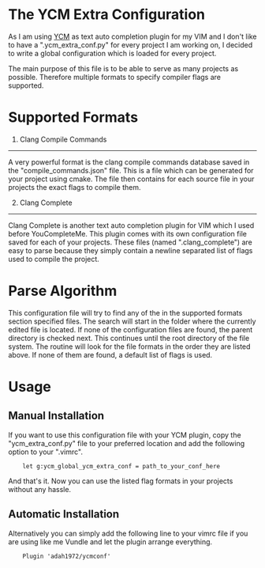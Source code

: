 The YCM Extra Configuration
===========================

As I am using [YCM](https://github.com/Valloric/YouCompleteMe "YouCompleteMe") as text
auto completion plugin for my VIM and  I don't like to have a ".ycm_extra_conf.py" for
every project I am working on, I decided to write a global configuration which is loaded
for every project.


The main purpose of this file is to be able to serve as many projects as possible.
Therefore multiple formats to specify compiler flags are supported.


Supported Formats
=================

1. Clang Compile Commands
-------------------------
A very powerful format is the clang compile commands database saved in the
"compile_commands.json" file. This is a file which can be generated for your
project using cmake. The file then contains for each source file in your
projects the exact flags to compile them.


2. Clang Complete
-----------------
Clang Complete is another text auto completion plugin for VIM which I used
before YouCompleteMe. This plugin comes with its own configuration file saved
for each of your projects. These files (named ".clang_complete") are easy to
parse because they simply contain a newline separated list of flags used to
compile the project.


Parse Algorithm
================

This configuration file will try to find any of the in the supported formats section specified
files. The search will start in the folder where the currently edited file is located. If none
of the configuration files are found, the parent directory is checked next. This continues
until the root directory of the file system. The routine will look for the file formats in the
order they are listed above. If none of them are found, a default list of flags is used.


Usage
=====

Manual Installation
-------------------

If you want to use this configuration file with your YCM plugin, copy the "ycm_extra_conf.py"
file to your preferred location and add the following option to your ".vimrc".

```vimrc
    let g:ycm_global_ycm_extra_conf = path_to_your_conf_here
```

And that's it. Now you can use the listed flag formats in your projects without any hassle.

Automatic Installation
----------------------

Alternatively you can simply add the following line to your vimrc file if you are using like me
Vundle and let the plugin arrange everything.

```vimrc
    Plugin 'adah1972/ycmconf'
```

